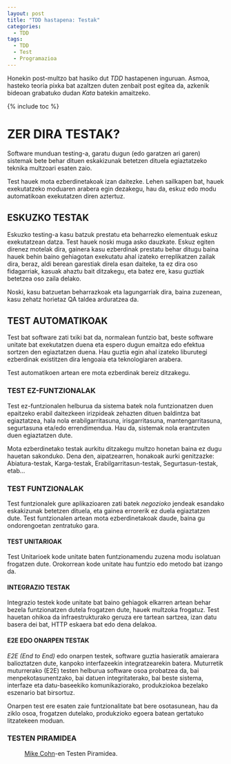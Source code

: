 ```yaml
---
layout: post
title: "TDD hastapena: Testak"
categories:
  - TDD
tags:
  - TDD
  - Test
  - Programazioa
---
```


Honekin post-multzo bat hasiko dut *TDD* hastapenen inguruan. Asmoa, hasteko teoria pixka bat azaltzen duten zenbait post egitea da, azkenik bideoan grabatuko dudan *Kata* batekin amaitzeko.

{% include toc %}

# ZER DIRA TESTAK?

Software munduan testing-a, garatu dugun (edo garatzen ari garen) sistemak bete behar dituen eskakizunak betetzen dituela egiaztatzeko teknika multzoari esaten zaio.

Test hauek mota ezberdinetakoak izan daitezke. Lehen sailkapen bat, hauek exekutatzeko moduaren arabera egin dezakegu, hau da, eskuz edo modu automatikoan exekutatzen diren aztertuz.

## ESKUZKO TESTAK

Eskuzko testing-a kasu batzuk prestatu eta beharrezko elementuak eskuz exekutatzean datza. Test hauek noski muga asko dauzkate. Eskuz egiten direnez motelak dira, gainera kasu ezberdinak prestatu behar ditugu baina hauek behin baino gehiagotan exekutatu ahal izateko erreplikatzen zailak dira, beraz, aldi berean garestiak direla esan daiteke, ta ez dira oso fidagarriak, kasuak ahaztu bait ditzakegu, eta batez ere, kasu guztiak betetzea oso zaila delako.

Noski, kasu batzuetan beharrazkoak eta lagungarriak dira, baina zuzenean, kasu zehatz horietaz QA taldea arduratzea da. 

## TEST AUTOMATIKOAK

Test bat software zati txiki bat da, normalean funtzio bat, beste software unitate bat exekutatzen duena eta espero dugun emaitza edo efektua sortzen den egiaztatzen duena. Hau guztia egin ahal izateko liburutegi ezberdinak existitzen dira lengoaia eta teknologiaren arabera.

Test automatikoen artean ere mota ezberdinak bereiz ditzakegu.

### TEST EZ-FUNTZIONALAK

Test ez-funtzionalen helburua da sistema batek nola funtzionatzen duen epaitzeko erabil daitezkeen irizpideak zehazten dituen baldintza bat egiaztatzea, hala nola erabilgarritasuna, irisgarritasuna, mantengarritasuna, segurtasuna eta/edo errendimendua. Hau da, sistemak nola erantzuten duen egiaztatzen dute.

Mota ezberdinetako testak aurkitu ditzakegu multzo honetan baina ez dugu hauetan sakonduko. Dena den, aipatzearren, honakoak aurki genitzazke: Abiatura-testak, Karga-testak, Erabilgarritasun-testak, Segurtasun-testak, etab...

### TEST FUNTZIONALAK

Test funtzionalek gure aplikazioaren zati batek *negozioko* jendeak esandako eskakizunak betetzen dituela, eta gainea errorerik ez duela egiaztatzen dute. Test funtzionalen artean mota ezberdinetakoak daude, baina gu ondorengoetan zentratuko gara.

#### TEST UNITARIOAK

Test Unitarioek kode unitate baten funtzionamendu zuzena modu isolatuan frogatzen dute. Orokorrean kode unitate hau funtzio edo metodo bat izango da.

#### INTEGRAZIO TESTAK

Integrazio testek kode unitate bat baino gehiagok elkarren artean behar bezela funtzionatzen dutela frogatzen dute, hauek multzoka frogatuz. Test hauetan ohikoa da infraestrukturako geruza ere tartean sartzea, izan datu basera dei bat, HTTP eskaera bat edo dena delakoa.

#### E2E EDO ONARPEN TESTAK

*E2E (End to End)* edo onarpen testek, software guztia hasieratik amaierara balioztatzen dute, kanpoko interfazeekin integratzearekin batera. Muturretik muturrerako (E2E) testen helburua software osoa probatzea da, bai menpekotasunentzako, bai datuen integritaterako, bai beste sistema, interfaze eta datu-baseekiko komunikaziorako, produkziokoa bezelako eszenario bat birsortuz.

Onarpen test ere esaten zaie funtzionalitate bat bere osotasunean, hau da ziklo osoa, frogatzen dutelako, produkzioko egoera batean gertatuko litzatekeen moduan.

### TESTEN PIRAMIDEA


<figure class="align-center">
  <a href="#"><img src="{{ '/images/test-pyramid.jpg' | absolute_url }}" alt=""></a>
  <figcaption><a href="https://en.wikipedia.org/wiki/Mike_Cohn">Mike Cohn</a>-en Testen Piramidea.</figcaption>
</figure>